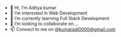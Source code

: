 - 👋 Hi, I’m Aditya kumar
- 👀 I’m interested in Web Development
- 🌱 I’m currently learning Full Stack Development
- 💞️ I’m looking to collaborate on ...
- 📫 Connect to me on @kumaradi0000@gmail.com

<!---
kumaradi0000/kumaradi0000 is a ✨ special ✨ repository because its `README.md` (this file) appears on your GitHub profile.
You can click the Preview link to take a look at your changes.
--->
